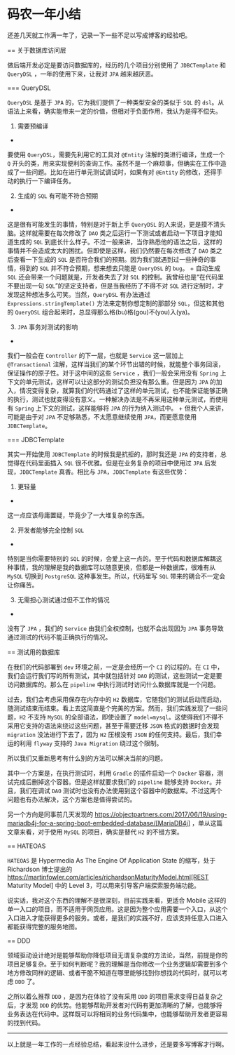 # 码农一年小结



还差几天就工作满一年了，记录一下一些不足以写成博客的经验吧。

== 关于数据库访问层

做后端开发必定是要访问数据库的，经历的几个项目分别使用了 `JDBCTemplate` 和 `QueryDSL` ，一年的使用下来，让我对 `JPA` 越来越厌恶。

=== QueryDSL

`QueryDSL` 是基于 `JPA` 的，它为我们提供了一种类型安全的类似于 `SQL` 的 `dsl`。从语法上来看，确实能带来一定的价值，但相对于负面作用，我认为是得不偿失。

1. 需要预编译
+
要使用 `QueryDSL`，需要先利用它的工具对 `@Entity` 注解的类进行编译，生成一个 `Q` 开头的类，用来实现便利的查询工作。虽然不是一个麻烦事，但确实在工作中造成了一些问题。比如在进行单元测试调试时，如果有对 `@Entity` 的修改，还得手动的执行一下编译任务。

2. 生成的 `SQL` 有可能不符合预期
+
这是很有可能发生的事情，特别是对于新上手 `QueryDSL` 的人来说，更是摸不清头脑。这样就需要在每次修改了 `DAO` 类之后运行一下测试或者启动一下项目才能知道生成的 `SQL` 到底长什么样子。不过一般来讲，当你熟悉他的语法之后，这样的事情并不会造成太大的困扰。但即使是这样，我们仍然要在每次修改了 `DAO` 类之后查看一下生成的 `SQL` 是否符合我们的预期。因为我们就遇到过一些神奇的事情，得到的 `SQL` 并不符合预期，想来想去只能是 `QueryDSL` 的 `bug`。
+
自动生成 `SQL` 还会带来一个问题就是，开发者失去了对 `SQL` 的控制。我曾经也是“在代码里不要出现一句 `SQL`”的坚定支持者，但是当我经历了不得不对 `SQL` 进行定制时，才发现这种想法多么可笑。当然，`QueryDSL` 有办法通过 `Expressions.stringTemplate()` 方法来定制你想定制的那部分 `SQL`，但这和其他的 `QueryDSL` 组合起来时，总显得那么格(bu)格(gou)不(you)入(ya)。

3. `JPA` 事务对测试的影响
+
我们一般会在 `Controller` 的下一层，也就是 `Service` 这一层加上 `@Transactional` 注解，这样当我们的某个环节出错的时候，就能整个事务回滚，保证操作的原子性。对于这中间的这些 `Service` ，我们一般会采用没有 `Spring` 上下文的单元测试，这样可以让这部分的测试负担没有那么重。但是因为 `JPA` 的加入，情况变得复杂，就算我们的代码通过了这样的单元测试，也不能保证能够正确的执行，测试也就变得没有意义。一种解决办法是不再采用这种单元测试，而使用有 `Spring` 上下文的测试，这样能够将 `JPA` 的行为纳入测试中。
+
但我个人来讲，可能是由于对 `JPA` 不足够熟悉，不太愿意继续使用 `JPA`，而更愿意使用 `JDBCTemplate`。

=== JDBCTemplate

其实一开始使用 `JDBCTemplate` 的时候我是抗拒的，那时我还是 `JPA` 的支持者，总觉得在代码里面插入 `SQL` 很不优雅。但是在业务复杂的项目中使用过 `JPA` 后发现，`JDBCTemplate` 真香。相比与 `JPA`，`JDBCTemplate` 有这些优势：

1. 更轻量
+
这一点应该毋庸置疑，毕竟少了一大堆复杂的东西。

2. 开发者能够完全控制 `SQL`
+
特别是当你需要特别的 `SQL` 的时候，会爱上这一点的。至于代码和数据库解耦这种事情，我的理解是我的数据库可以随意更换，但都是一种数据库，很难有从 `MySQL` 切换到 `PostgreSQL` 这种事发生。所以，代码里写 `SQL` 带来的耦合不一定会让你痛苦。

3. 无需担心测试通过但不工作的情况
+
没有了 `JPA` ，我们的 `Service` 由我们全权控制，也就不会出现因为 `JPA` 事务导致通过测试的代码不能正确执行的情况。

== 测试用的数据库

在我们的代码部署到 `dev` 环境之前，一定是会经历一个 `CI` 的过程的。在 `CI` 中，我们会运行我们写的所有测试，其中就包括针对 `DAO` 的测试，这些测试一定是要访问数据库的。那么在 `pipeline` 中执行测试时访问什么数据库就是一个问题。

过去，我们会考虑采用保存在内存中的 `H2` 数据库，它随我们的测试启动而启动，随测试结束而结束。看上去这简直是个完美的方案。然而，我们实践发现了一些问题，`H2` 不支持 `MySQL` 的全部语法，即使设置了 `model=mysql`。这使得我们不得不采用它支持的语法来绕过这些问题，甚至于需要迁移 `JSON` 格式的数据时会发现 `migration` 没法进行下去了，因为 `H2` 压根没有 `JSON` 的任何支持。最后，我们幸运的利用 `flyway` 支持的 `Java Migration` 绕过这个限制。

所以我们又重新思考有什么别的方法可以解决当前的问题。

其中一个方案是，在执行测试时，利用 `Gradle` 的插件启动一个 `Docker` 容器，测试完成后删掉这个容器。但是这样就要求我们的 `pipeline` 能够支持 `Docker`。并且，我们在调试 `DAO` 测试时也没有办法使用到这个容器中的数据库。不过这两个问题也有办法解决，这个方案也是值得尝试的。

另一个方向是同事前几天发现的 https://objectpartners.com/2017/06/19/using-mariadb4j-for-a-spring-boot-embedded-database/[MariaDB4j] ，单从这篇文章来看，对于使用 `MySQL` 的项目，确实是替代 `H2` 的不错方案。

== HATEOAS

`HATEOAS` 是 Hypermedia As The Engine Of Application State 的缩写，处于 Richardson 博士提出的 https://martinfowler.com/articles/richardsonMaturityModel.html[REST Maturity Model] 中的 Level 3，可以用来引导客户端探索服务端功能。

说实话，我对这个东西的理解不是很深刻，目前实践来看，更适合 Mobile 这样的单一入口的项目，而不适用于网页应用。这是因为整个应用需要一个入口，从这个入口进入才能获得更多的服务。或者，是我们的实践不好，应该支持任意入口进入都能获得完整的服务地图。

== DDD

领域驱动设计绝对是能够帮助你降低项目无谓复杂度的方法论，当然，前提是你的项目足够复杂。至于如何判断呢？我的理解是当你修改一个业务逻辑却需要到多个地方修改同样的逻辑、或者干脆不知道在哪里能够找到你想找的代码时，就可以考虑 `DDD` 了。

之所以着么推荐 `DDD` ，是因为在体验了没有采用 `DDD` 的项目需求变得日益复杂之后，才发现 `DDD` 的优势。他能够帮助开发者对代码有更加清晰的了解，也能够将业务表达在代码中。这样既可以将相同的业务代码集中，也能够帮助开发者更容易的找到代码。

---

以上就是一年工作的一点经验总结，看起来没什么进步，还是要多写博客才行啊。


